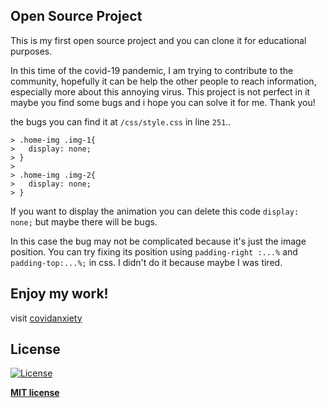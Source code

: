 ## Open Source Project
This is my first open source project and you can clone it for educational purposes.

In this time of the covid-19 pandemic, I am trying to contribute to the community, hopefully it can be help the other people to reach information, especially more about this annoying virus. This project is not perfect in it maybe you find some bugs and i hope you can solve it for me. Thank you!

the bugs you can find it at `/css/style.css` in line `251`..


    > .home-img .img-1{
    > 	display: none;
    > }
    >
    > .home-img .img-2{
    >	display: none;
    > } 
    
    

If you want to display the animation you can delete this code `display: none;` but maybe there will be bugs.

In this case the bug may not be complicated because it's just the image position. You can try fixing its position using `padding-right :...%` and `padding-top:...%;` in css. I didn't do it because maybe I was tired.

## Enjoy my work!
visit [covidanxiety](https://covidanxiety.000webhostapp.com/)


## License

[![License](http://img.shields.io/:license-mit-blue.svg?style=flat-square)](http://badges.mit-license.org)

**[MIT license](http://opensource.org/licenses/mit-license.php)**
